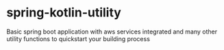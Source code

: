 # spring-kotlin-utility
Basic spring boot application with aws services integrated and many other utility functions to quickstart your building process
